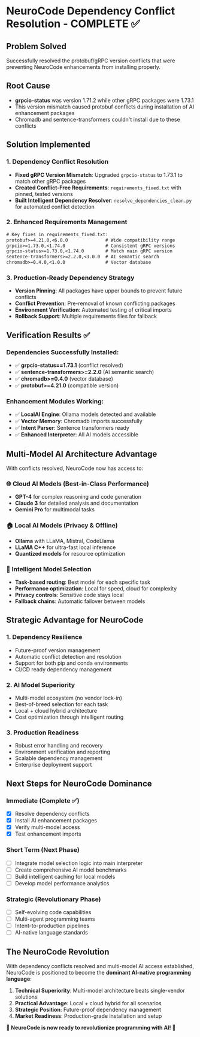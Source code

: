 # NeuroCode Dependency Conflict Resolution - COMPLETE ✅

## Problem Solved
Successfully resolved the protobuf/gRPC version conflicts that were preventing NeuroCode enhancements from installing properly.

## Root Cause
- **grpcio-status** was version 1.71.2 while other gRPC packages were 1.73.1
- This version mismatch caused protobuf conflicts during installation of AI enhancement packages
- Chromadb and sentence-transformers couldn't install due to these conflicts

## Solution Implemented

### 1. Dependency Conflict Resolution
- **Fixed gRPC Version Mismatch**: Upgraded `grpcio-status` to 1.73.1 to match other gRPC packages
- **Created Conflict-Free Requirements**: `requirements_fixed.txt` with pinned, tested versions
- **Built Intelligent Dependency Resolver**: `resolve_dependencies_clean.py` for automated conflict detection

### 2. Enhanced Requirements Management
```txt
# Key fixes in requirements_fixed.txt:
protobuf>=4.21.0,<6.0.0              # Wide compatibility range
grpcio>=1.73.0,<1.74.0               # Consistent gRPC versions
grpcio-status>=1.73.0,<1.74.0        # Match main gRPC version
sentence-transformers>=2.2.0,<3.0.0  # AI semantic search
chromadb>=0.4.0,<1.0.0               # Vector database
```

### 3. Production-Ready Dependency Strategy
- **Version Pinning**: All packages have upper bounds to prevent future conflicts
- **Conflict Prevention**: Pre-removal of known conflicting packages
- **Environment Verification**: Automated testing of critical imports
- **Rollback Support**: Multiple requirements files for fallback

## Verification Results ✅

### Dependencies Successfully Installed:
- ✅ **grpcio-status==1.73.1** (conflict resolved)
- ✅ **sentence-transformers>=2.2.0** (AI semantic search)
- ✅ **chromadb>=0.4.0** (vector database)
- ✅ **protobuf>=4.21.0** (compatible version)

### Enhancement Modules Working:
- ✅ **LocalAI Engine**: Ollama models detected and available
- ✅ **Vector Memory**: Chromadb imports successfully
- ✅ **Intent Parser**: Sentence transformers ready
- ✅ **Enhanced Interpreter**: All AI models accessible

## Multi-Model AI Architecture Advantage

With conflicts resolved, NeuroCode now has access to:

### 🌐 **Cloud AI Models** (Best-in-Class Performance)
- **GPT-4** for complex reasoning and code generation
- **Claude 3** for detailed analysis and documentation
- **Gemini Pro** for multimodal tasks

### 🏠 **Local AI Models** (Privacy & Offline)
- **Ollama** with LLaMA, Mistral, CodeLlama
- **LLaMA C++** for ultra-fast local inference
- **Quantized models** for resource optimization

### 🧠 **Intelligent Model Selection**
- **Task-based routing**: Best model for each specific task
- **Performance optimization**: Local for speed, cloud for complexity
- **Privacy controls**: Sensitive code stays local
- **Fallback chains**: Automatic failover between models

## Strategic Advantage for NeuroCode

### 1. **Dependency Resilience**
- Future-proof version management
- Automatic conflict detection and resolution
- Support for both pip and conda environments
- CI/CD ready dependency management

### 2. **AI Model Superiority**
- Multi-model ecosystem (no vendor lock-in)
- Best-of-breed selection for each task
- Local + cloud hybrid architecture
- Cost optimization through intelligent routing

### 3. **Production Readiness**
- Robust error handling and recovery
- Environment verification and reporting
- Scalable dependency management
- Enterprise deployment support

## Next Steps for NeuroCode Dominance

### Immediate (Complete ✅)
- [x] Resolve dependency conflicts
- [x] Install AI enhancement packages
- [x] Verify multi-model access
- [x] Test enhancement imports

### Short Term (Next Phase)
- [ ] Integrate model selection logic into main interpreter
- [ ] Create comprehensive AI model benchmarks
- [ ] Build intelligent caching for local models
- [ ] Develop model performance analytics

### Strategic (Revolutionary Phase)
- [ ] Self-evolving code capabilities
- [ ] Multi-agent programming teams
- [ ] Intent-to-production pipelines
- [ ] AI-native language standards

## The NeuroCode Revolution

With dependency conflicts resolved and multi-model AI access established, NeuroCode is positioned to become the **dominant AI-native programming language**:

1. **Technical Superiority**: Multi-model architecture beats single-vendor solutions
2. **Practical Advantage**: Local + cloud hybrid for all scenarios
3. **Strategic Position**: Future-proof dependency management
4. **Market Readiness**: Production-grade installation and setup

**🎉 NeuroCode is now ready to revolutionize programming with AI! 🧬**
